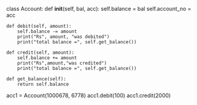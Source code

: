 class Account:
    def __init__(self, bal, acc):
        self.balance = bal
        self.account_no = acc

    def debit(self, amount):
        self.balance -= amount
        print("Rs", amount, "was debited")
        print("total balance =", self.get_balance())

    def credit(self, amount):
        self.balance += amount
        print("Rs",amount,"was credited")
        print("total balance =", self.get_balance())

    def get_balance(self):
        return self.balance
    

acc1 = Account(1000678, 6778)
acc1.debit(100)
acc1.credit(2000)
        
